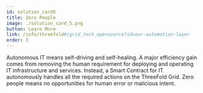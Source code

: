 ```yaml
---
id: solution_card5
title: Zero People
image: ./solution_card_5.png
button: Learn More
link: /info/threefold#/grid_tech_opensource?id=our-automation-layer
order: 3
---
```


Autonomous IT means self-driving and self-healing. A major efficiency gain comes from removing the human requirement for deploying and operating IT infrastructure and services. Instead, a Smart Contract for IT autonomously handles all the required actions on the ThreeFold Grid. Zero people means no opportunities for human error or malicious intent.

